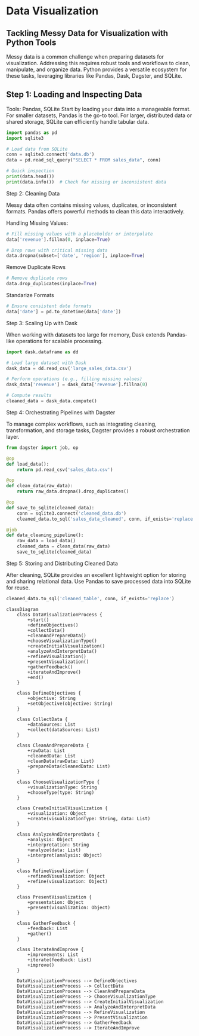 # Data Visualization 

## Tackling Messy Data for Visualization with Python Tools

Messy data is a common challenge when preparing datasets for visualization. Addressing this requires robust tools and workflows to clean, manipulate, and organize data. Python provides a versatile ecosystem for these tasks, leveraging libraries like Pandas, Dask, Dagster, and SQLite. 

## Step 1: Loading and Inspecting Data

Tools: Pandas, SQLite
Start by loading your data into a manageable format. For smaller datasets, Pandas is the go-to tool. For larger, distributed data or shared storage, SQLite can efficiently handle tabular data.

```python
import pandas as pd
import sqlite3

# Load data from SQLite
conn = sqlite3.connect('data.db')
data = pd.read_sql_query("SELECT * FROM sales_data", conn)

# Quick inspection
print(data.head())
print(data.info())  # Check for missing or inconsistent data
```

Step 2: Cleaning Data

Messy data often contains missing values, duplicates, or inconsistent formats. Pandas offers powerful methods to clean this data interactively.

Handling Missing Values:
```python 
# Fill missing values with a placeholder or interpolate
data['revenue'].fillna(0, inplace=True)

# Drop rows with critical missing data
data.dropna(subset=['date', 'region'], inplace=True)
```

Remove Duplicate Rows
```python
# Remove duplicate rows
data.drop_duplicates(inplace=True)
```

Standarize Formats
```python
# Ensure consistent date formats
data['date'] = pd.to_datetime(data['date'])
```

Step 3: Scaling Up with Dask

When working with datasets too large for memory, Dask extends Pandas-like operations for scalable processing.

```python
import dask.dataframe as dd

# Load large dataset with Dask
dask_data = dd.read_csv('large_sales_data.csv')

# Perform operations (e.g., filling missing values)
dask_data['revenue'] = dask_data['revenue'].fillna(0)

# Compute results
cleaned_data = dask_data.compute()
```

Step 4: Orchestrating Pipelines with Dagster

To manage complex workflows, such as integrating cleaning, transformation, and storage tasks, Dagster provides a robust orchestration layer.

```python
from dagster import job, op

@op
def load_data():
    return pd.read_csv('sales_data.csv')

@op
def clean_data(raw_data):
    return raw_data.dropna().drop_duplicates()

@op
def save_to_sqlite(cleaned_data):
    conn = sqlite3.connect('cleaned_data.db')
    cleaned_data.to_sql('sales_data_cleaned', conn, if_exists='replace')

@job
def data_cleaning_pipeline():
    raw_data = load_data()
    cleaned_data = clean_data(raw_data)
    save_to_sqlite(cleaned_data)
```

Step 5: Storing and Distributing Cleaned Data

After cleaning, SQLite provides an excellent lightweight option for storing and sharing relational data. Use Pandas to save processed data into SQLite for reuse.

```python
cleaned_data.to_sql('cleaned_table', conn, if_exists='replace')
```

```mermaid
classDiagram
    class DataVisualizationProcess {
        +start()
        +defineObjectives()
        +collectData()
        +cleanAndPrepareData()
        +chooseVisualizationType()
        +createInitialVisualization()
        +analyzeAndInterpretData()
        +refineVisualization()
        +presentVisualization()
        +gatherFeedback()
        +iterateAndImprove()
        +end()
    }

    class DefineObjectives {
        +objective: String
        +setObjective(objective: String)
    }

    class CollectData {
        +dataSources: List
        +collect(dataSources: List)
    }

    class CleanAndPrepareData {
        +rawData: List
        +cleanedData: List
        +cleanData(rawData: List)
        +prepareData(cleanedData: List)
    }

    class ChooseVisualizationType {
        +visualizationType: String
        +chooseType(type: String)
    }

    class CreateInitialVisualization {
        +visualization: Object
        +create(visualizationType: String, data: List)
    }

    class AnalyzeAndInterpretData {
        +analysis: Object
        +interpretation: String
        +analyze(data: List)
        +interpret(analysis: Object)
    }

    class RefineVisualization {
        +refinedVisualization: Object
        +refine(visualization: Object)
    }

    class PresentVisualization {
        +presentation: Object
        +present(visualization: Object)
    }

    class GatherFeedback {
        +feedback: List
        +gather()
    }

    class IterateAndImprove {
        +improvements: List
        +iterate(feedback: List)
        +improve()
    }

    DataVisualizationProcess --> DefineObjectives
    DataVisualizationProcess --> CollectData
    DataVisualizationProcess --> CleanAndPrepareData
    DataVisualizationProcess --> ChooseVisualizationType
    DataVisualizationProcess --> CreateInitialVisualization
    DataVisualizationProcess --> AnalyzeAndInterpretData
    DataVisualizationProcess --> RefineVisualization
    DataVisualizationProcess --> PresentVisualization
    DataVisualizationProcess --> GatherFeedback
    DataVisualizationProcess --> IterateAndImprove
```